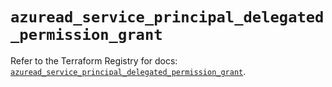 # `azuread_service_principal_delegated_permission_grant`

Refer to the Terraform Registry for docs: [`azuread_service_principal_delegated_permission_grant`](https://registry.terraform.io/providers/hashicorp/azuread/2.53.0/docs/resources/service_principal_delegated_permission_grant).
